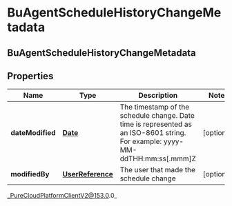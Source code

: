 # BuAgentScheduleHistoryChangeMetadata

## BuAgentScheduleHistoryChangeMetadata

## Properties

|Name | Type | Description | Notes|
|------------ | ------------- | ------------- | -------------|
| **dateModified** | [**Date**](Date) | The timestamp of the schedule change. Date time is represented as an ISO-8601 string. For example: yyyy-MM-ddTHH:mm:ss[.mmm]Z | [optional] |
| **modifiedBy** | [**UserReference**](UserReference) | The user that made the schedule change | [optional] |



_PureCloudPlatformClientV2@153.0.0_
